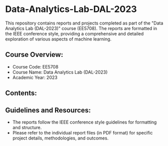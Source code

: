 # Data-Analytics-Lab-DAL-2023
This repository contains reports and projects completed as part of the "Data Analytics Lab (DAL-2023)" course (EE5708). The reports are formatted in the IEEE conference style, providing a comprehensive and detailed exploration of various aspects of machine learning.

## Course Overview:
- Course Code: EE5708
- Course Name: Data Analytics Lab (DAL-2023)
- Academic Year: 2023

## Contents:


## Guidelines and Resources:
- The reports follow the IEEE conference style guidelines for formatting and structure.
- Please refer to the individual report files (in PDF format) for specific project details, methodologies, and outcomes.
